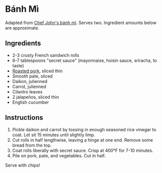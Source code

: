 # Bánh Mì

Adapted from [Chef John's bánh mì](http://foodwishes.blogspot.com/2016/01/pan-roasted-5-spice-pork-loin-pleasing.html). Serves two. Ingredient amounts below are approximate.

## Ingredients

- 2-3 crusty French sandwich rolls
- 6-7 tablespoons "secret sauce" (mayonnaise, hoisin sauce, sriracha, to taste)
- [Roasted pork](five-spice-pork-loin.md), sliced thin
- Smooth pate, sliced
- Daikon, julienned
- Carrot, julienned
- Cilantro leaves
- 2 jalapeños, sliced thin
- English cucumber

## Instructions

1. Pickle daikon and carrot by tossing in enough seasoned rice vinegar to coat. Let sit 15 minutes until slightly limp.
2. Cut rolls in half lengthwise, leaving a hinge at one end. Remove some bread from the top.
3. Coat rolls liberally with secret sauce. Crisp at 400&deg;F for 7-10 minutes.
4. Pile on pork, pate, and vegetables. Cut in half.

Serve with chips!
